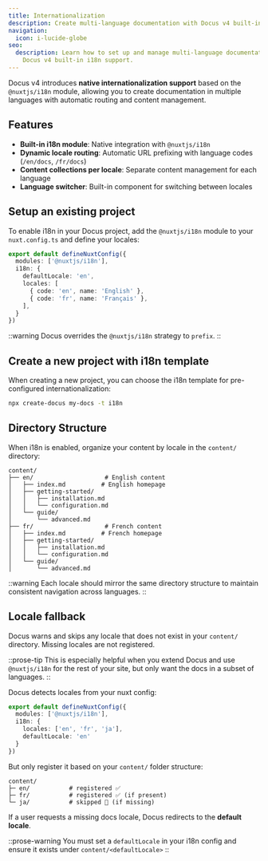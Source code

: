 ```yaml
---
title: Internationalization
description: Create multi-language documentation with Docus v4 built-in i18n support.
navigation:
  icon: i-lucide-globe
seo:
  description: Learn how to set up and manage multi-language documentation with
    Docus v4 built-in i18n support.
---
```


Docus v4 introduces **native internationalization support** based on the `@nuxtjs/i18n` module, allowing you to create documentation in multiple languages with automatic routing and content management.

## Features

- **Built-in i18n module**: Native integration with `@nuxtjs/i18n`
- **Dynamic locale routing**: Automatic URL prefixing with language codes (`/en/docs`, `/fr/docs`)
- **Content collections per locale**: Separate content management for each language
- **Language switcher**: Built-in component for switching between locales

## Setup an existing project

To enable i18n in your Docus project, add the `@nuxtjs/i18n` module to your `nuxt.config.ts` and define your locales:

```typescript [nuxt.config.ts]
export default defineNuxtConfig({
  modules: ['@nuxtjs/i18n'],
  i18n: {
    defaultLocale: 'en',
    locales: [
      { code: 'en', name: 'English' },
      { code: 'fr', name: 'Français' },
    ],
  }
})
```

::warning
Docus overrides the `@nuxtjs/i18n` strategy to `prefix`.
::

## Create a new project with i18n template

When creating a new project, you can choose the i18n template for pre-configured internationalization:

```bash [Terminal]
npx create-docus my-docs -t i18n
```

## Directory Structure

When i18n is enabled, organize your content by locale in the `content/` directory:

```text
content/
├── en/                    # English content
│   ├── index.md          # English homepage
│   ├── getting-started/
│   │   ├── installation.md
│   │   └── configuration.md
│   └── guide/
│       └── advanced.md
├── fr/                    # French content
│   ├── index.md          # French homepage
│   ├── getting-started/
│   │   ├── installation.md
│   │   └── configuration.md
│   └── guide/
│       └── advanced.md
```

::warning
Each locale should mirror the same directory structure to maintain consistent navigation across languages.
::

## Locale fallback

Docus warns and skips any locale that does not exist in your `content/` directory. Missing locales are not registered.

::prose-tip
This is especially helpful when you extend Docus and use `@nuxtjs/i18n` for the rest of your site, but only want the docs in a subset of languages.
::

Docus detects locales from your nuxt config:

```ts [nuxt.config.ts]
export default defineNuxtConfig({
  modules: ['@nuxtjs/i18n'],
  i18n: {
    locales: ['en', 'fr', 'ja'],
    defaultLocale: 'en'
  }
})
```

But only register it based on your `content/` folder structure:

```text
content/
├─ en/           # registered ✅
├─ fr/           # registered ✅ (if present)
└─ ja/           # skipped 🚫 (if missing)
```

If a user requests a missing docs locale, Docus redirects to the **default locale**.

::prose-warning
You must set a `defaultLocale` in your i18n config and ensure it exists under `content/<defaultLocale>`
::
